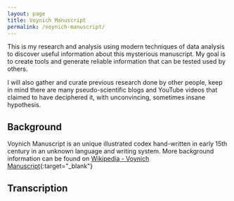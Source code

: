 ```yaml
---
layout: page
title: Voynich Manuscript
permalink: /voynich-manuscript/
---
```


This is my research and analysis using modern techniques of data analysis to discover useful information about this mysterious manuscript. My goal is to create tools and generate reliable information that can be tested used by others.

I will also gather and curate previous research done by other people, keep in mind there are many pseudo-scientific blogs and YouTube videos that claimed to have deciphered it, with unconvincing, sometimes insane hypothesis.

## Background
Voynich Manuscript is an unique illustrated codex hand-written in early 15th century in an unknown language and writing system. More background information can be found on [Wikipedia - Voynich Manuscript](https://en.wikipedia.org/wiki/Voynich_manuscript){:target="_blank"}

## Transcription
